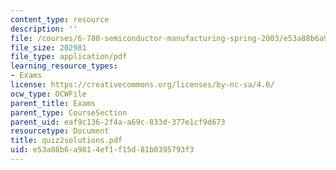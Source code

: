 ```yaml
---
content_type: resource
description: ''
file: /courses/6-780-semiconductor-manufacturing-spring-2003/e53a88b6a9814ef1f15d81b0395793f3_quiz2solutions.pdf
file_size: 202981
file_type: application/pdf
learning_resource_types:
- Exams
license: https://creativecommons.org/licenses/by-nc-sa/4.0/
ocw_type: OCWFile
parent_title: Exams
parent_type: CourseSection
parent_uid: eaf9c136-2f4a-a69c-833d-377e1cf9d673
resourcetype: Document
title: quiz2solutions.pdf
uid: e53a88b6-a981-4ef1-f15d-81b0395793f3
---
```

